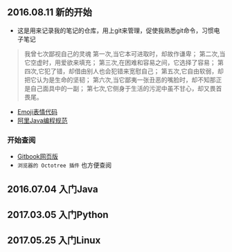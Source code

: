 ## 2016.08.11 新的开始
- 这是用来记录我的笔记的仓库，用上git来管理，促使我熟悉git命令，习惯电子笔记

>我曾七次鄙视自己的灵魂
>第一次,当它本可进取时，却故作谦卑； 
>第二次,当它空虚时，用爱欲来填充； 
>第三次,在困难和容易之间，它选择了容易； 
>第四次,它犯了错，却借由别人也会犯错来宽慰自己； 
>第五次,它自由软弱，却把它认为是生命的坚韧； 
>第六次,当它鄙夷一张丑恶的嘴脸时，却不知那正是自己面具中的一副；
>第七次,它侧身于生活的污泥中虽不甘心，却又畏首畏尾。

- [Emoji表情代码](https://github.com/Kuangcp/Notes/blob/master/ConfigFiles/emojis.md)
- [阿里Java编程规范](https://github.com/Kuangcp/Notes/blob/master/Java/%E9%98%BF%E9%87%8C%E5%B7%B4%E5%B7%B4java%E8%A7%84%E8%8C%832017-02-09.md)

### 开始查阅
- [Gitbook网页版](https://kuangcp.gitbooks.io/notes/)
- `浏览器的 Octotree 插件` 也方便查阅

## 2016.07.04 入门Java
## 2017.03.05 入门Python
## 2017.05.25 入门Linux

    
    
